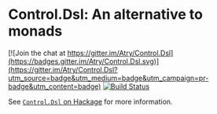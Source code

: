 # Control.Dsl: An alternative to monads

[![Join the chat at https://gitter.im/Atry/Control.Dsl](https://badges.gitter.im/Atry/Control.Dsl.svg)](https://gitter.im/Atry/Control.Dsl?utm_source=badge&utm_medium=badge&utm_campaign=pr-badge&utm_content=badge)
[![Build Status](https://travis-ci.org/Atry/Control.Dsl.svg)](https://travis-ci.org/Atry/Control.Dsl)

See [`Control.Dsl` on Hackage](https://hackage.haskell.org/package/control-dsl/docs/Control-Dsl.html) for more information.
